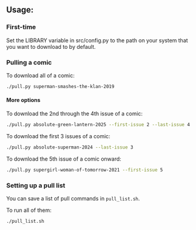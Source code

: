 ## Usage:

### First-time



Set the LIBRARY variable in src/config.py to the path on your system that you want to download to by default.

### Pulling a comic

To download all of a comic:
```bash
./pull.py superman-smashes-the-klan-2019
```

#### More options

To download the 2nd through the 4th issue of a comic:
```bash
./pull.py absolute-green-lantern-2025 --first-issue 2 --last-issue 4
```

To download the first 3 issues of a comic:
```bash
./pull.py absolute-superman-2024 --last-issue 3
```

To download the 5th issue of a comic onward:
```bash
./pull.py supergirl-woman-of-tomorrow-2021 --first-issue 5
```

### Setting up a pull list

You can save a list of pull commands in `pull_list.sh`. 

To run all of them:
```bash
./pull_list.sh
```
